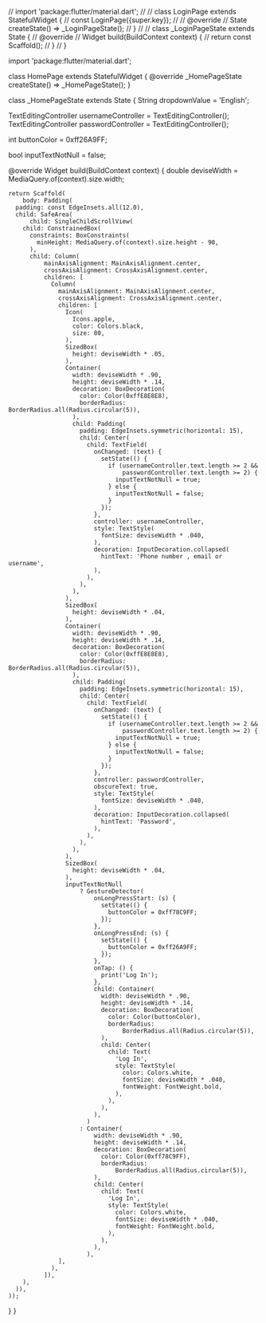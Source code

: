 // import 'package:flutter/material.dart';
//
// class LoginPage extends StatefulWidget {
//   const LoginPage({super.key});
//
//   @override
//   State<LoginPage> createState() => _LoginPageState();
// }
//
// class _LoginPageState extends State<LoginPage> {
//   @override
//   Widget build(BuildContext context) {
//     return const Scaffold();
//   }
// }

import 'package:flutter/material.dart';

class HomePage extends StatefulWidget {
  @override
  _HomePageState createState() => _HomePageState();
}

class _HomePageState extends State<HomePage> {
  String dropdownValue = 'English';

  TextEditingController usernameController = TextEditingController();
  TextEditingController passwordController = TextEditingController();

  int buttonColor = 0xff26A9FF;

  bool inputTextNotNull = false;

  @override
  Widget build(BuildContext context) {
    double deviseWidth = MediaQuery.of(context).size.width;

    return Scaffold(
        body: Padding(
      padding: const EdgeInsets.all(12.0),
      child: SafeArea(
          child: SingleChildScrollView(
        child: ConstrainedBox(
          constraints: BoxConstraints(
            minHeight: MediaQuery.of(context).size.height - 90,
          ),
          child: Column(
              mainAxisAlignment: MainAxisAlignment.center,
              crossAxisAlignment: CrossAxisAlignment.center,
              children: [
                Column(
                  mainAxisAlignment: MainAxisAlignment.center,
                  crossAxisAlignment: CrossAxisAlignment.center,
                  children: [
                    Icon(
                      Icons.apple,
                      color: Colors.black,
                      size: 80,
                    ),
                    SizedBox(
                      height: deviseWidth * .05,
                    ),
                    Container(
                      width: deviseWidth * .90,
                      height: deviseWidth * .14,
                      decoration: BoxDecoration(
                        color: Color(0xffE8E8E8),
                        borderRadius: BorderRadius.all(Radius.circular(5)),
                      ),
                      child: Padding(
                        padding: EdgeInsets.symmetric(horizontal: 15),
                        child: Center(
                          child: TextField(
                            onChanged: (text) {
                              setState(() {
                                if (usernameController.text.length >= 2 &&
                                    passwordController.text.length >= 2) {
                                  inputTextNotNull = true;
                                } else {
                                  inputTextNotNull = false;
                                }
                              });
                            },
                            controller: usernameController,
                            style: TextStyle(
                              fontSize: deviseWidth * .040,
                            ),
                            decoration: InputDecoration.collapsed(
                              hintText: 'Phone number , email or username',
                            ),
                          ),
                        ),
                      ),
                    ),
                    SizedBox(
                      height: deviseWidth * .04,
                    ),
                    Container(
                      width: deviseWidth * .90,
                      height: deviseWidth * .14,
                      decoration: BoxDecoration(
                        color: Color(0xffE8E8E8),
                        borderRadius: BorderRadius.all(Radius.circular(5)),
                      ),
                      child: Padding(
                        padding: EdgeInsets.symmetric(horizontal: 15),
                        child: Center(
                          child: TextField(
                            onChanged: (text) {
                              setState(() {
                                if (usernameController.text.length >= 2 &&
                                    passwordController.text.length >= 2) {
                                  inputTextNotNull = true;
                                } else {
                                  inputTextNotNull = false;
                                }
                              });
                            },
                            controller: passwordController,
                            obscureText: true,
                            style: TextStyle(
                              fontSize: deviseWidth * .040,
                            ),
                            decoration: InputDecoration.collapsed(
                              hintText: 'Password',
                            ),
                          ),
                        ),
                      ),
                    ),
                    SizedBox(
                      height: deviseWidth * .04,
                    ),
                    inputTextNotNull
                        ? GestureDetector(
                            onLongPressStart: (s) {
                              setState(() {
                                buttonColor = 0xff78C9FF;
                              });
                            },
                            onLongPressEnd: (s) {
                              setState(() {
                                buttonColor = 0xff26A9FF;
                              });
                            },
                            onTap: () {
                              print('Log In');
                            },
                            child: Container(
                              width: deviseWidth * .90,
                              height: deviseWidth * .14,
                              decoration: BoxDecoration(
                                color: Color(buttonColor),
                                borderRadius:
                                    BorderRadius.all(Radius.circular(5)),
                              ),
                              child: Center(
                                child: Text(
                                  'Log In',
                                  style: TextStyle(
                                    color: Colors.white,
                                    fontSize: deviseWidth * .040,
                                    fontWeight: FontWeight.bold,
                                  ),
                                ),
                              ),
                            ),
                          )
                        : Container(
                            width: deviseWidth * .90,
                            height: deviseWidth * .14,
                            decoration: BoxDecoration(
                              color: Color(0xff78C9FF),
                              borderRadius:
                                  BorderRadius.all(Radius.circular(5)),
                            ),
                            child: Center(
                              child: Text(
                                'Log In',
                                style: TextStyle(
                                  color: Colors.white,
                                  fontSize: deviseWidth * .040,
                                  fontWeight: FontWeight.bold,
                                ),
                              ),
                            ),
                          ),
                  ],
                ),
              ]),
        ),
      )),
    ));
  }
}
